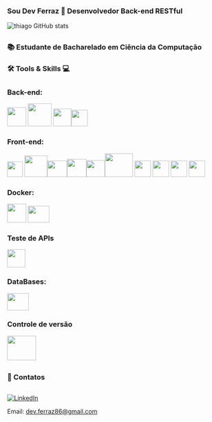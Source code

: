 ### Sou Dev Ferraz 👋 Desenvolvedor Back-end RESTful  


![thiago GitHub stats](https://github-readme-stats.vercel.app/api?username=Thiagoferrazlopes&show_icons=true&theme=tokyonight)

## 
### 📚 Estudante de Bacharelado em Ciência da Computação 
###  🛠 Tools & Skills 💻
## 


### Back-end:

<img height="44"  width="44" src="https://cdn.jsdelivr.net/gh/devicons/devicon@latest/icons/csharp/csharp-original.svg" /> <img height="53"  width="55" src="https://cdn.jsdelivr.net/gh/devicons/devicon@latest/icons/java/java-original-wordmark.svg" /> <img height="41"  width="42" src="https://cdn.jsdelivr.net/gh/devicons/devicon@latest/icons/maven/maven-original.svg" /><img height="38"  width="38" src="https://cdn.jsdelivr.net/gh/devicons/devicon@latest/icons/spring/spring-original.svg" />


###  Front-end:

<img height="36"  width="36" src="https://cdn.jsdelivr.net/gh/devicons/devicon@latest/icons/vscode/vscode-original.svg" />  <img height="50" width="53" src="https://cdn.jsdelivr.net/gh/devicons/devicon@latest/icons/spring/spring-original-wordmark.svg" /><img  height="38"  width="46" src="https://cdn.jsdelivr.net/gh/devicons/devicon@latest/icons/vuejs/vuejs-original-wordmark.svg" /><img height="42"  width="45" src="https://cdn.jsdelivr.net/gh/devicons/devicon@latest/icons/react/react-original-wordmark.svg" /><img height="39"  width="43"  src="https://cdn.jsdelivr.net/gh/devicons/devicon@latest/icons/typescript/typescript-original.svg" /><img height="55"  width="65" src="https://cdn.jsdelivr.net/gh/devicons/devicon@latest/icons/nodejs/nodejs-original-wordmark.svg" /> <img height="38"  width="38" src="https://cdn.jsdelivr.net/gh/devicons/devicon@latest/icons/javascript/javascript-original.svg" /> <img height="38"  width="38" src="https://cdn.jsdelivr.net/gh/devicons/devicon@latest/icons/html5/html5-original.svg" /> 
<img height="38"  width="38"  src="https://cdn.jsdelivr.net/gh/devicons/devicon@latest/icons/css3/css3-original.svg" />
<img height="38"  width="38" src="https://cdn.jsdelivr.net/gh/devicons/devicon@latest/icons/figma/figma-original.svg" /> 


###  Docker:

<img height="44"  width="44" src="https://cdn.jsdelivr.net/gh/devicons/devicon@latest/icons/docker/docker-original-wordmark.svg" />  <img height="39"  width="50" src="https://cdn.jsdelivr.net/gh/devicons/devicon@latest/icons/dbeaver/dbeaver-original.svg" />

### Teste de APIs 

<img height="42"  width="42" src="https://cdn.jsdelivr.net/gh/devicons/devicon@latest/icons/postman/postman-plain.svg" />
 
###  DataBases:

<img height="40"  width="50" src="https://cdn.jsdelivr.net/gh/devicons/devicon@latest/icons/mysql/mysql-original.svg" />

 ### Controle de versão 

 <img height="57"  width="67"  src="https://cdn.jsdelivr.net/gh/devicons/devicon@latest/icons/git/git-plain-wordmark.svg" />


          
##
### 📩 Contatos
##
[![LinkedIn](https://img.shields.io/badge/LinkedIn-Profile-blue?logo=linkedin&style=flat-square)](https://www.linkedin.com/in/thiago-ferraz-32b015303)

Email: dev.ferraz86@gmail.com

